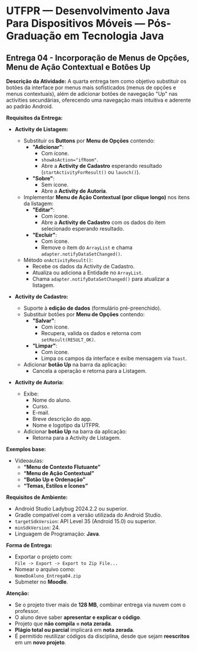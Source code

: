 # UTFPR — Desenvolvimento Java Para Dispositivos Móveis — Pós-Graduação em Tecnologia Java

## Entrega 04 - Incorporação de Menus de Opções, Menu de Ação Contextual e Botões Up

**Descrição da Atividade:**
A quarta entrega tem como objetivo substituir os botões da interface por menus mais sofisticados (menus de opções e menus contextuais), além de adicionar botões de navegação "Up" nas activities secundárias, oferecendo uma navegação mais intuitiva e aderente ao padrão Android.

**Requisitos da Entrega:**

- **Activity de Listagem:**
  - Substituir os **Buttons** por **Menu de Opções** contendo:
    - **"Adicionar"**:
      - Com ícone.
      - `showAsAction="ifRoom"`.
      - Abre a **Activity de Cadastro** esperando resultado (`startActivityForResult()` ou `launch()`).
    - **"Sobre"**:
      - Sem ícone.
      - Abre a **Activity de Autoria**.
  - Implementar **Menu de Ação Contextual (por clique longo)** nos itens da listagem:
    - **"Editar"**:
      - Com ícone.
      - Abre a **Activity de Cadastro** com os dados do item selecionado esperando resultado.
    - **"Excluir"**:
      - Com ícone.
      - Remove o item do `ArrayList` e chama `adapter.notifyDataSetChanged()`.
  - Método `onActivityResult()`:
    - Recebe os dados da Activity de Cadastro.
    - Atualiza ou adiciona a Entidade no `ArrayList`.
    - Chama `adapter.notifyDataSetChanged()` para atualizar a listagem.

- **Activity de Cadastro:**
  - Suporte à **edição de dados** (formulário pré-preenchido).
  - Substituir botões por **Menu de Opções** contendo:
    - **"Salvar"**:
      - Com ícone.
      - Recupera, valida os dados e retorna com `setResult(RESULT_OK)`.
    - **"Limpar"**:
      - Com ícone.
      - Limpa os campos da interface e exibe mensagem via `Toast`.
  - Adicionar **botão Up** na barra da aplicação:
    - Cancela a operação e retorna para a Listagem.

- **Activity de Autoria:**
  - Exibe:
    - Nome do aluno.
    - Curso.
    - E-mail.
    - Breve descrição do app.
    - Nome e logotipo da UTFPR.
  - Adicionar **botão Up** na barra da aplicação:
    - Retorna para a Activity de Listagem.

**Exemplos base:**
- Videoaulas:
  - **“Menu de Contexto Flutuante”**
  - **“Menu de Ação Contextual”**
  - **“Botão Up e Ordenação”**
  - **“Temas, Estilos e Ícones”**

**Requisitos de Ambiente:**
- Android Studio Ladybug 2024.2.2 ou superior.
- Gradle compatível com a versão utilizada do Android Studio.
- `targetSdkVersion`: API Level 35 (Android 15.0) ou superior.
- `minSdkVersion`: 24.
- Linguagem de Programação: **Java**.

**Forma de Entrega:**
- Exportar o projeto com:  
  `File -> Export -> Export to Zip File...`
- Nomear o arquivo como:  
  `NomeDoAluno_Entrega04.zip`
- Submeter no **Moodle**.

**Atenção:**
- Se o projeto tiver mais de **128 MB**, combinar entrega via nuvem com o professor.
- O aluno deve saber **apresentar e explicar o código**.
- Projeto que **não compila = nota zerada**.
- **Plágio total ou parcial** implicará em **nota zerada**.
- É permitido reutilizar códigos da disciplina, desde que sejam **reescritos** em um **novo projeto**.
